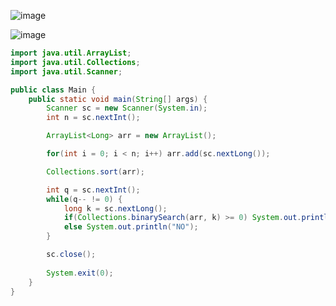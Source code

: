 ![image](https://github.com/user-attachments/assets/9d4091d6-d712-4636-a492-2e38733afa70)

![image](https://github.com/user-attachments/assets/74ec6a63-7e74-4370-8b68-007d0cf2902e)

```java
import java.util.ArrayList;
import java.util.Collections;
import java.util.Scanner;

public class Main {
    public static void main(String[] args) {
        Scanner sc = new Scanner(System.in);
        int n = sc.nextInt();

        ArrayList<Long> arr = new ArrayList();

        for(int i = 0; i < n; i++) arr.add(sc.nextLong());

        Collections.sort(arr);

        int q = sc.nextInt();
        while(q-- != 0) {
            long k = sc.nextLong();
            if(Collections.binarySearch(arr, k) >= 0) System.out.println("YES");
            else System.out.println("NO");
        }

        sc.close();
        
        System.exit(0);
    }
}
```

